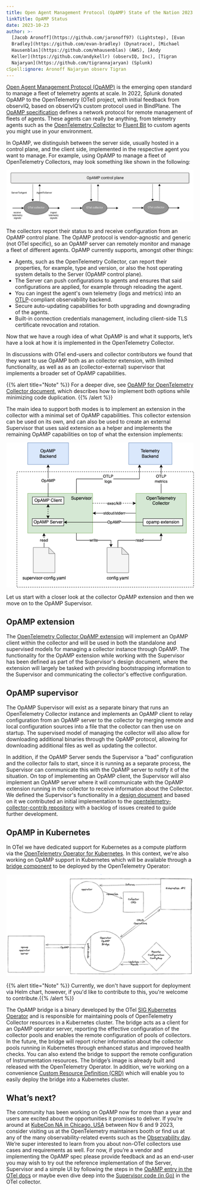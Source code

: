 ```yaml
---
title: Open Agent Management Protocol (OpAMP) State of the Nation 2023
linkTitle: OpAMP Status
date: 2023-10-23
author: >-
  [Jacob Aronoff](https://github.com/jaronoff97) (Lightstep), [Evan
  Bradley](https://github.com/evan-bradley) (Dynatrace), [Michael
  Hausenblas](https://github.com/mhausenblas) (AWS), [Andy
  Keller](https://github.com/andykellr) (observIQ, Inc), [Tigran
  Najaryan](https://github.com/tigrannajaryan) (Splunk)
cSpell:ignore: Aronoff Najaryan observ Tigran
---
```


[Open Agent Management Protocol (OpAMP)](/docs/collector/management/) is the
emerging open standard to manage a fleet of telemetry agents at scale. In 2022,
Splunk donated OpAMP to the OpenTelemetry (OTel) project, with initial feedback
from observIQ, based on observIQ’s custom protocol used in BindPlane. The
[OpAMP specification](/docs/specs/opamp/) defines a network protocol for remote
management of fleets of agents. These agents can really be anything, from
telemetry agents such as the [OpenTelemetry Collector](/docs/collector/) to
[Fluent Bit](https://fluentbit.io/) to custom agents you might use in your
environment.

In OpAMP, we distinguish between the server side, usually hosted in a control
plane, and the client side, implemented in the respective agent you want to
manage. For example, using OpAMP to manage a fleet of OpenTelemetry Collectors,
may look something like shown in the following:

![OpAMP high-level concept: control plane an agents](opamp-concept.svg)

The collectors report their status to and receive configuration from an OpAMP
control plane. The OpAMP protocol is vendor-agnostic and generic (not OTel
specific), so an OpAMP server can remotely monitor and manage a fleet of
different agents. OpAMP currently supports, amongst other things:

- Agents, such as the OpenTelemetry Collector, can report their properties, for
  example, type and version, or also the host operating system details to the
  Server (OpAMP control plane).
- The Server can push configurations to agents and ensures that said
  configurations are applied, for example through reloading the agent.
- You can ingest the agent's own telemetry (logs and metrics) into an
  [OTLP](/docs/specs/otlp/)-compliant observability backend.
- Secure auto-updating capabilities for both upgrading and downgrading of the
  agents.
- Built-in connection credentials management, including client-side TLS
  certificate revocation and rotation.

Now that we have a rough idea of what OpAMP is and what it supports, let’s have
a look at how it is implemented in the OpenTelemetry Collector.

In discussions with OTel end-users and collector contributors we found that they
want to use OpAMP both as an collector extension, with limited functionality, as
well as as an (collector-external) supervisor that implements a broader set of
OpAMP capabilities.

{{% alert title="Note" %}} For a deeper dive, see
[OpAMP for OpenTelemetry Collector document](https://github.com/open-telemetry/opentelemetry-collector-contrib/tree/main/cmd/opampsupervisor/specification),
which describes how to implement both options while minimizing code duplication.
{{% /alert %}}

The main idea to support both modes is to implement an extension in the
collector with a minimal set of OpAMP capabilities. This collector extension can
be used on its own, and can also be used to create an external Supervisor that
uses said extension as a helper and implements the remaining OpAMP capabilities
on top of what the extension implements:

![OpAMP Supervisor](opamp-supervisor.png)

Let us start with a closer look at the collector OpAMP extension and then we
move on to the OpAMP Supervisor.

## OpAMP extension

The
[OpenTelemetry Collector OpAMP extension](https://github.com/open-telemetry/opentelemetry-collector-contrib/pull/16594)
will implement an OpAMP client within the collector and will be used in both the
standalone and supervised models for managing a collector instance through
OpAMP. The functionality for the OpAMP extension while working with the
Supervisor has been defined as part of the Supervisor's design document, where
the extension will largely be tasked with providing bootstrapping information to
the Supervisor and communicating the collector's effective configuration.

## OpAMP supervisor

The OpAMP Supervisor will exist as a separate binary that runs an OpenTelemetry
Collector instance and implements an OpAMP client to relay configuration from an
OpAMP server to the collector by merging remote and local configuration sources
into a file that the collector can then use on startup. The supervised model of
managing the collector will also allow for downloading additional binaries
through the OpAMP protocol, allowing for downloading additional files as well as
updating the collector.

In addition, if the OpAMP Server sends the Supervisor a "bad" configuration and
the collector fails to start, since it is running as a separate process, the
Supervisor can communicate this with the OpAMP server to notify it of the
situation. On top of implementing an OpAMP client, the Supervisor will also
implement an OpAMP server where it will communicate with the OpAMP extension
running in the collector to receive information about the Collector. We defined
the Supervisor's functionality in a
[design document](https://github.com/open-telemetry/opentelemetry-collector-contrib/tree/main/cmd/opampsupervisor/specification)
and based on it we contributed an initial implementation to the
[opentelemetry-collector-contrib repository](https://github.com/open-telemetry/opentelemetry-collector-contrib/tree/main/cmd/opampsupervisor)
with a backlog of issues created to guide further development.

## OpAMP in Kubernetes

In OTel we have dedicated support for Kubernetes as a compute platform via the
[OpenTelemetry Operator for Kubernetes](/docs/platforms/kubernetes/operator/).
In this context, we're also working on OpAMP support in Kubernetes which will be
available through a
[bridge component](https://docs.google.com/document/d/1M8VLNe_sv1MIfu5bUR5OV_vrMBnAI7IJN-7-IAr37JY/)
to be deployed by the OpenTelemetry Operator:

![OpAMP bridge in the OTel Operator](opamp-kubernetes-bridge.png)

{{% alert title="Note" %}} Currently, we don't have support for
deployment via Helm chart, however, if you'd like to contribute to this, you're
welcome to contribute.{{% /alert %}}

The OpAMP bridge is a binary developed by the OTel
[SIG Kubernetes Operator](https://docs.google.com/document/d/1Unbs2qp_j5kp8FfL_lRH-ld7i5EOQpsq0I4djkOOSL4/)
and is responsible for maintaining pools of OpenTelemetry Collector resources in
a Kubernetes cluster. The bridge acts as a client for an OpAMP operator server,
reporting the effective configuration of the collector pools and enables the
remote configuration of pools of collectors. In the future, the bridge will
report richer information about the collector pools running in Kubernetes
through enhanced status and improved health checks. You can also extend the
bridge to support the remote configuration of Instrumentation resources. The
bridge’s image is already built and released with the OpenTelemetry Operator. In
addition, we're working on a convenience
[Custom Resource Definition (CRD)](https://github.com/open-telemetry/opentelemetry-operator/blob/main/apis/v1alpha1/opentelemetrycollector_types.go)
which will enable you to easily deploy the bridge into a Kubernetes cluster.

## What’s next?

The community has been working on OpAMP now for more than a year and users are
excited about the opportunities it promises to deliver. If you’re around at
[KubeCon NA in Chicago, USA](/blog/2023/kubecon-na/) between Nov 6 and 9 2023,
consider visiting us at the OpenTelemetry maintainers booth or find us at any of
the many observability-related events such as the
[Observability day](/blog/2023/kubecon-na/#co-located-events). We’re super
interested to learn from you about non-OTel collectors use cases and
requirements as well. For now, if you’re a vendor and implementing the OpAMP
spec please provide feedback and as an end-user you may wish to try out the
reference implementation of the Server, Supervisor and a simple UI by following
the steps in the [OpAMP entry in the OTel docs](/docs/collector/management/) or
maybe even dive deep into the
[Supervisor code (in Go)](https://github.com/open-telemetry/opentelemetry-collector-contrib/tree/main/cmd/opampsupervisor)
in the OTel collector.
